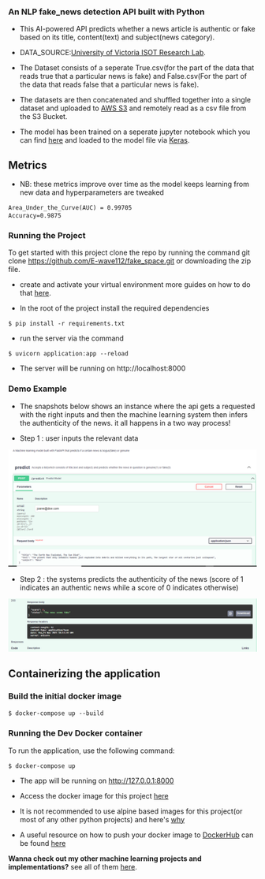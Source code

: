 ### An NLP fake_news detection API built with Python

* This AI-powered API predicts whether a news article is authentic or fake based on its title, content(text) and subject(news category).

* DATA_SOURCE:[University of Victoria ISOT Research Lab](https://www.uvic.ca/engineering/ece/isot/datasets/fake-news/index.php).

* The Dataset consists of a seperate True.csv(for the part of the data that reads true that a particular news is fake) and False.csv(For the part of the data that reads false that a particular news is fake).

* The datasets are then concatenated and shuffled together into a single dataset and uploaded to [AWS S3](https://docs.aws.amazon.com/AmazonS3/latest/userguide/Welcome.html) and remotely read as a csv file from the S3 Bucket.

* The model has been trained on a seperate jupyter notebook which you can find [here](https://github.com/E-wave112/ml_proj1/blob/master/aws_nlp.ipynb) and loaded to the model file via [Keras](https://keras.io/api/models/model/).

## Metrics 
- NB: these metrics improve over time as the model keeps learning from new data and hyperparameters are tweaked
```
Area_Under_the_Curve(AUC) = 0.99705
Accuracy=0.9875
```

 ### Running the Project

To get started with this project clone the repo by running the command git clone https://github.com/E-wave112/fake_space.git or downloading the zip file.
 * create and activate your virtual environment more guides on how to do that [here](https://realpython.com/python-virtual-environments-a-primer/).

* In the root of the project install the required dependencies

```
$ pip install -r requirements.txt
```

* run the server via the command

```
$ uvicorn application:app --reload
```

* The server will be running on http://localhost:8000

### Demo Example

* The snapshots below shows an instance where the api gets a requested with the right inputs and then the machine learning system then infers the authenticity of the news. it all happens in a two way process!

- Step 1 : user inputs the relevant data

![request_image](snapshot_1.png)

- Step 2 : the systems predicts the authenticity of the news (score of 1 indicates an authentic news while a score of 0 indicates otherwise)

![response_image](snapshot_2.png)





## Containerizing the application


### Build the initial docker image
```
$ docker-compose up --build
```
### Running the Dev Docker container

To run the application, use the following command:

```
$ docker-compose up
```
* The app will be running on http://127.0.0.1:8000
* Access the docker image for this project [here](https://hub.docker.com/repository/docker/ewave112/fake_space_image)
* It is not recommended to use alpine based images for this project(or most of any other python projects) and here's [why](https://github.com/tiangolo/uvicorn-gunicorn-fastapi-docker#-alpine-python-warning)

* A useful resource on how to push your docker image to [DockerHub](https://hub.docker.com)  can be found [here](https://ropenscilabs.github.io/r-docker-tutorial/04-Dockerhub.html)


**Wanna check out my other machine learning projects and implementations?**  see all of them [here](https://github.com/E-wave112/ml_proj1).
